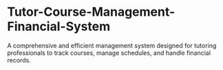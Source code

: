 # Tutor-Course-Management-Financial-System
A comprehensive and efficient management system designed for tutoring professionals to track courses, manage schedules, and handle financial records.
